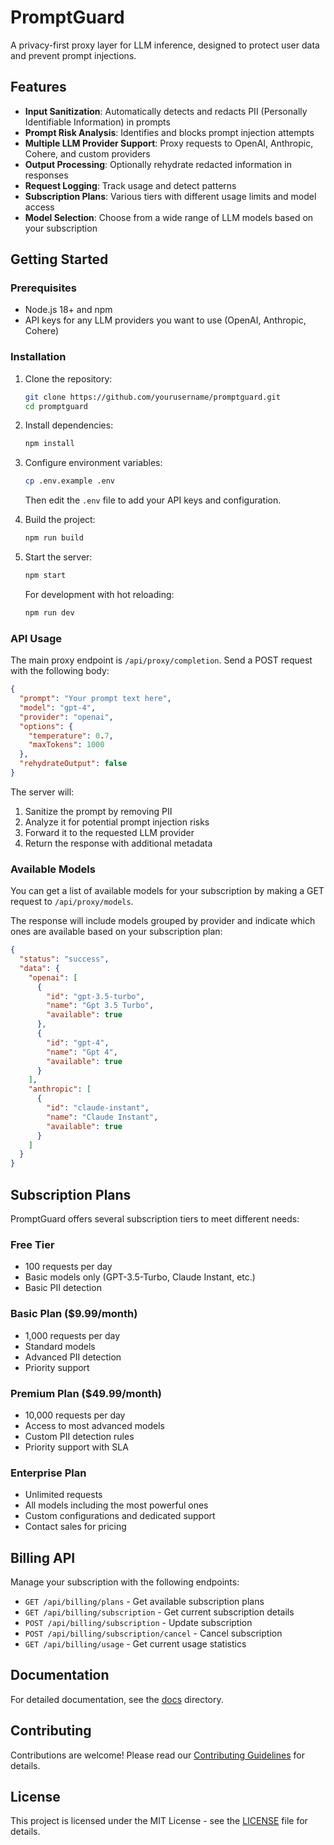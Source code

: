 # PromptGuard

A privacy-first proxy layer for LLM inference, designed to protect user data and prevent prompt injections.

## Features

- **Input Sanitization**: Automatically detects and redacts PII (Personally Identifiable Information) in prompts
- **Prompt Risk Analysis**: Identifies and blocks prompt injection attempts
- **Multiple LLM Provider Support**: Proxy requests to OpenAI, Anthropic, Cohere, and custom providers
- **Output Processing**: Optionally rehydrate redacted information in responses
- **Request Logging**: Track usage and detect patterns
- **Subscription Plans**: Various tiers with different usage limits and model access
- **Model Selection**: Choose from a wide range of LLM models based on your subscription

## Getting Started

### Prerequisites

- Node.js 18+ and npm
- API keys for any LLM providers you want to use (OpenAI, Anthropic, Cohere)

### Installation

1. Clone the repository:
   ```bash
   git clone https://github.com/yourusername/promptguard.git
   cd promptguard
   ```

2. Install dependencies:
   ```bash
   npm install
   ```

3. Configure environment variables:
   ```bash
   cp .env.example .env
   ```
   Then edit the `.env` file to add your API keys and configuration.

4. Build the project:
   ```bash
   npm run build
   ```

5. Start the server:
   ```bash
   npm start
   ```
   For development with hot reloading:
   ```bash
   npm run dev
   ```

### API Usage

The main proxy endpoint is `/api/proxy/completion`. Send a POST request with the following body:

```json
{
  "prompt": "Your prompt text here",
  "model": "gpt-4",
  "provider": "openai",
  "options": {
    "temperature": 0.7,
    "maxTokens": 1000
  },
  "rehydrateOutput": false
}
```

The server will:
1. Sanitize the prompt by removing PII
2. Analyze it for potential prompt injection risks
3. Forward it to the requested LLM provider
4. Return the response with additional metadata

### Available Models

You can get a list of available models for your subscription by making a GET request to `/api/proxy/models`.

The response will include models grouped by provider and indicate which ones are available based on your subscription plan:

```json
{
  "status": "success",
  "data": {
    "openai": [
      {
        "id": "gpt-3.5-turbo",
        "name": "Gpt 3.5 Turbo",
        "available": true
      },
      {
        "id": "gpt-4",
        "name": "Gpt 4",
        "available": true
      }
    ],
    "anthropic": [
      {
        "id": "claude-instant",
        "name": "Claude Instant",
        "available": true
      }
    ]
  }
}
```

## Subscription Plans

PromptGuard offers several subscription tiers to meet different needs:

### Free Tier
- 100 requests per day
- Basic models only (GPT-3.5-Turbo, Claude Instant, etc.)
- Basic PII detection

### Basic Plan ($9.99/month)
- 1,000 requests per day
- Standard models
- Advanced PII detection
- Priority support

### Premium Plan ($49.99/month)
- 10,000 requests per day
- Access to most advanced models
- Custom PII detection rules
- Priority support with SLA

### Enterprise Plan
- Unlimited requests
- All models including the most powerful ones
- Custom configurations and dedicated support
- Contact sales for pricing

## Billing API

Manage your subscription with the following endpoints:

- `GET /api/billing/plans` - Get available subscription plans
- `GET /api/billing/subscription` - Get current subscription details
- `POST /api/billing/subscription` - Update subscription
- `POST /api/billing/subscription/cancel` - Cancel subscription
- `GET /api/billing/usage` - Get current usage statistics

## Documentation

For detailed documentation, see the [docs](./docs) directory.

## Contributing

Contributions are welcome! Please read our [Contributing Guidelines](CONTRIBUTING.md) for details.

## License

This project is licensed under the MIT License - see the [LICENSE](LICENSE) file for details.
